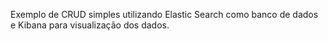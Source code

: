 Exemplo de CRUD simples utilizando Elastic Search como banco de dados e Kibana para visualização dos dados.
